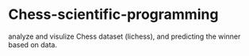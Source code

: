 # Chess-scientific-programming
analyze and visulize Chess dataset (lichess), and predicting the winner based on data.
